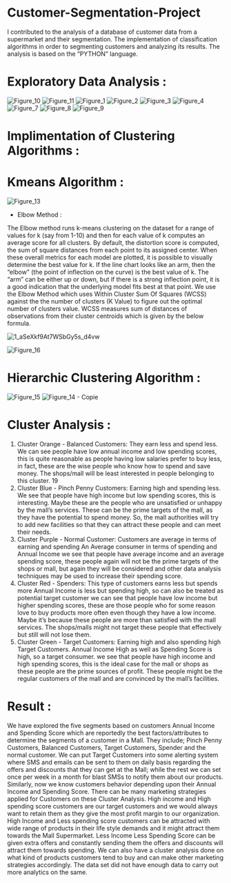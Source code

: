 # Customer-Segmentation-Project

I contributed to the analysis of a database of customer data from a supermarket and their segmentation.
The implementation of classification algorithms in order to segmenting customers and analyzing its results.
The analysis is based on the “PYTHON” language.

# Exploratory Data Analysis :

![Figure_10](https://user-images.githubusercontent.com/47457939/183471067-a0f24948-f414-44de-ac2f-3b77ffa891dd.png)
![Figure_11](https://user-images.githubusercontent.com/47457939/183471071-843864bd-c198-4bb0-8205-63061b8a8b2c.png)
![Figure_1](https://user-images.githubusercontent.com/47457939/183471083-140138c6-9804-4dd7-8e0e-5a5c1e0f2008.png)
![Figure_2](https://user-images.githubusercontent.com/47457939/183471087-3d4a6a6a-f60a-4574-a792-905bd19f5612.png)
![Figure_3](https://user-images.githubusercontent.com/47457939/183471093-de9556be-a41c-4426-a194-f6cacfacd3fe.png)
![Figure_4](https://user-images.githubusercontent.com/47457939/183471102-87d37a42-741b-4e16-85c6-6ef4f3b822c0.png)
![Figure_7](https://user-images.githubusercontent.com/47457939/183471043-c73f3b45-c64d-4f14-bd1c-68af203ed995.png)
![Figure_8](https://user-images.githubusercontent.com/47457939/183471049-b5a84fc7-787d-43b0-99d9-f9a1fdf5f9a5.png)
![Figure_9](https://user-images.githubusercontent.com/47457939/183471050-acc4e1e3-ffb8-4929-b569-2056bc6dd98b.png)

# Implimentation of Clustering Algorithms :
  
# Kmeans Algorithm :

![Figure_13](https://user-images.githubusercontent.com/47457939/183472024-877a7550-5e80-4790-ab0b-93ddb7d75393.png)

- Elbow Method : 


The Elbow method runs k-means clustering on the dataset for a range of values for k (say from 1-10) and then for each value of k computes an average score for all clusters. By default, the distortion score is computed, the sum of square distances from each point to its assigned center.
When these overall metrics for each model are plotted, it is possible to visually determine the best value for k. If the line chart looks like an arm, then the “elbow” (the point of inflection on the curve) is the best value of k. The “arm” can be either up or down, but if there is a strong inflection point, it is a good indication that the underlying model fits best at that point.
We use the Elbow Method which uses Within Cluster Sum Of Squares (WCSS) against the the number of clusters (K Value) to figure out the optimal number of clusters value. 
WCSS measures sum of distances of observations from their cluster centroids which is given by the below formula.

![1_aSeXkf9At7WSbGy5s_d4vw](https://user-images.githubusercontent.com/47457939/183473211-a58503c8-4385-4a7d-9d96-b1fcdf6522c3.png)


![Figure_16](https://user-images.githubusercontent.com/47457939/183471841-67cd96a9-7977-45d4-b577-1b33a1c94c49.png)

# Hierarchic Clustering Algorithm :
![Figure_15](https://user-images.githubusercontent.com/47457939/183472634-8e7f326a-089f-45df-94de-eebe86efb01d.png)
![Figure_14 - Copie](https://user-images.githubusercontent.com/47457939/183472643-bbb377ce-8e44-42f7-8bf0-cbe06ba7af16.png)


# Cluster Analysis :

1. Cluster Orange - Balanced Customers:
They earn less and spend less. We can see people have low annual income and low 
spending scores, this is quite reasonable as people having low salaries prefer to buy less, 
in fact, these are the wise people who know how to spend and save money. The 
shops/mall will be least interested in people belonging to this cluster.
19
2. Cluster Blue - Pinch Penny Customers:
Earning high and spending less. We see that people have high income but low spending 
scores, this is interesting. Maybe these are the people who are unsatisfied or unhappy by 
the mall’s services. These can be the prime targets of the mall, as they have the potential 
to spend money. So, the mall authorities will try to add new facilities so that they can 
attract these people and can meet their needs.
3. Cluster Purple - Normal Customer:
Customers are average in terms of earning and spending An Average consumer in terms 
of spending and Annual Income we see that people have average income and an average 
spending score, these people again will not be the prime targets of the shops or mall, but 
again they will be considered and other data analysis techniques may be used to increase 
their spending score.
4. Cluster Red - Spenders:
This type of customers earns less but spends more Annual Income is less but spending 
high, so can also be treated as potential target customer we can see that people have low 
income but higher spending scores, these are those people who for some reason love to 
buy products more often even though they have a low income. Maybe it’s because these 
people are more than satisfied with the mall services. The shops/malls might not target 
these people that effectively but still will not lose them.
5. Cluster Green - Target Customers:
Earning high and also spending high Target Customers. Annual Income High as well as 
Spending Score is high, so a target consumer. we see that people have high income and 
high spending scores, this is the ideal case for the mall or shops as these people are the 
prime sources of profit. These people might be the regular customers of the mall and are 
convinced by the mall’s facilities.

# Result :
We have explored the five segments based on customers Annual Income and 
Spending Score which are reportedly the best factors/attributes to determine the segments 
of a customer in a Mall. They include; Pinch Penny Customers, Balanced Customers,
Target Customers, Spender and the normal customer. We can put Target Customers into 
some alerting system where SMS and emails can be sent to them on daily basis regarding 
the offers and discounts that they can get at the Mall; while the rest we can set once per 
week in a month for blast SMSs to notify them about our products.
Similarly, now we know customers behavior depending upon their Annual Income 
and Spending Score. There can be many marketing strategies applied for Customers on 
these Cluster Analysis. High income and High spending score customers are our target 
customers and we would always want to retain them as they give the most profit margin 
to our organization. High Income and Less spending score customers can be attracted 
with wide range of products in their life style demands and it might attract them towards 
the Mall Supermarket. Less Income Less Spending Score can be given extra offers and 
constantly sending them the offers and discounts will attract them towards spending. We 
can also have a cluster analysis done on what kind of products customers tend to buy and 
can make other marketing strategies accordingly. The data set did not have enough data 
to carry out more analytics on the same.
